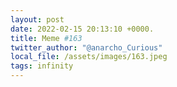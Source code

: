 ```yaml
---
layout: post
date: 2022-02-15 20:13:10 +0000.
title: Meme #163
twitter_author: "@anarcho_Curious"
local_file: /assets/images/163.jpeg
tags: infinity
---
```

